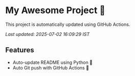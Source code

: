 # My Awesome Project 🚀

This project is automatically updated using GitHub Actions.

_Last updated: 2025-07-02 16:09:29 IST_

## Features
- Auto-update README using Python 🐍
- Auto Git push with GitHub Actions 🤖
